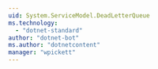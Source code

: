 ```yaml
---
uid: System.ServiceModel.DeadLetterQueue
ms.technology: 
  - "dotnet-standard"
author: "dotnet-bot"
ms.author: "dotnetcontent"
manager: "wpickett"
---
```


